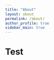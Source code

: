 ```yaml
---
title: "About"
layout: about
permalink: /about/
author_profile: true
sidebar_main: true
---
```


# Test
